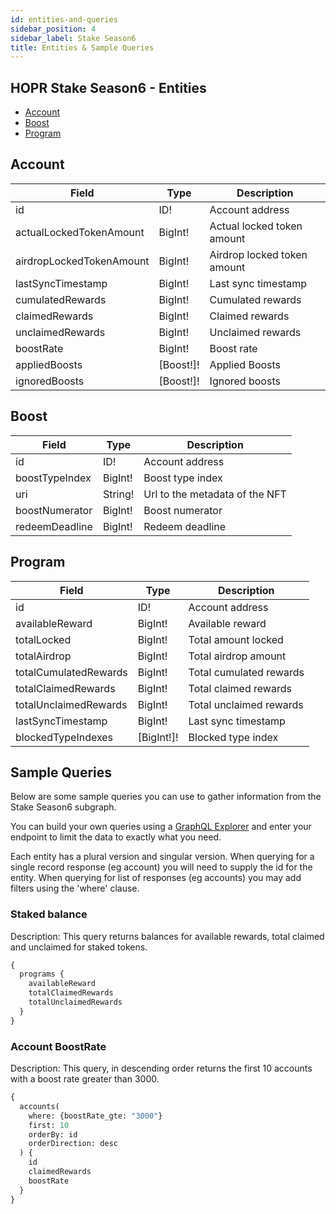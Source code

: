 ```yaml
---
id: entities-and-queries
sidebar_position: 4
sidebar_label: Stake Season6
title: Entities & Sample Queries
---
```


## HOPR Stake Season6 - Entities

- [Account](#account)
- [Boost](#boost)
- [Program](#program)

## Account

| Field                    | Type      | Description                  |
| ------------------------ | --------- | ---------------------------- |
| id                       | ID!       | Account address              |
| actualLockedTokenAmount  | BigInt!   | Actual locked token amount   |
| airdropLockedTokenAmount | BigInt!   | Airdrop locked token amount  |
| lastSyncTimestamp        | BigInt!   | Last sync timestamp          |
| cumulatedRewards         | BigInt!   | Cumulated rewards            |
| claimedRewards           | BigInt!   | Claimed rewards              |
| unclaimedRewards         | BigInt!   | Unclaimed rewards            |
| boostRate                | BigInt!   | Boost rate                   |
| appliedBoosts            | [Boost!]! | Applied Boosts               |
| ignoredBoosts            | [Boost!]! | Ignored boosts               |

## Boost

| Field          | Type    | Description                    |
| -------------- | ------- | ------------------------------ |
| id             | ID!     | Account address                |
| boostTypeIndex | BigInt! | Boost type index               |
| uri            | String! | Url to the metadata of the NFT |
| boostNumerator | BigInt! | Boost numerator                |
| redeemDeadline | BigInt! | Redeem deadline                |

## Program

| Field                 | Type       | Description               |
| --------------------- | ---------- | ------------------------- |
| id                    | ID!        | Account address           |
| availableReward       | BigInt!    | Available reward          |  
| totalLocked           | BigInt!    | Total amount locked       |
| totalAirdrop          | BigInt!    | Total airdrop amount      |
| totalCumulatedRewards | BigInt!    | Total cumulated rewards   |
| totalClaimedRewards   | BigInt!    | Total claimed rewards     |
| totalUnclaimedRewards | BigInt!    | Total unclaimed rewards   |
| lastSyncTimestamp     | BigInt!    | Last sync timestamp       |
| blockedTypeIndexes    | [BigInt!]! | Blocked type index        |

## Sample Queries

Below are some sample queries you can use to gather information from the Stake Season6 subgraph.

You can build your own queries using a [GraphQL Explorer](https://graphiql-online.com/graphiql) and enter your endpoint to limit the data to exactly what you need.

Each entity has a plural version and singular version. When querying for a single record response (eg account) you will need to supply the id for the entity. When querying for list of responses (eg accounts) you may add filters using the 'where' clause.

### Staked balance

Description: This query returns balances for available rewards, total claimed and unclaimed for staked tokens.

```graphql
{
  programs {
    availableReward
    totalClaimedRewards
    totalUnclaimedRewards
  }
}
```

### Account BoostRate

Description: This query, in descending order returns the first 10 accounts with a boost rate greater than 3000.

```graphql
{
  accounts(
    where: {boostRate_gte: "3000"}
    first: 10
    orderBy: id
    orderDirection: desc
  ) {
    id
    claimedRewards
    boostRate
  }
}
```
